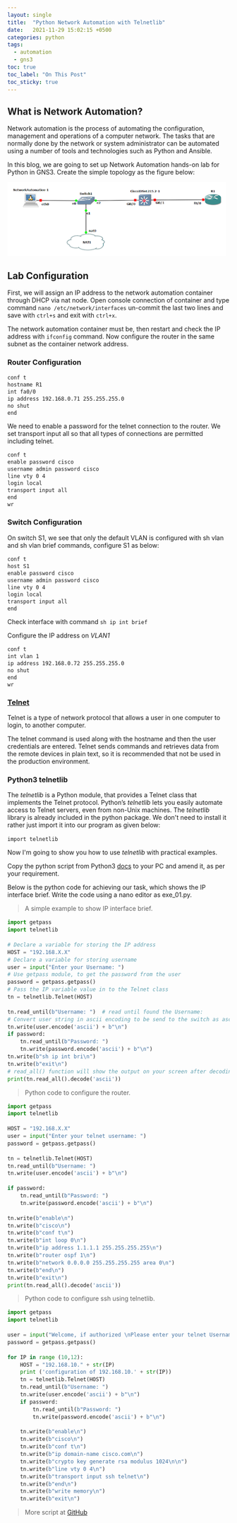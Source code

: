 ```yaml
---
layout: single
title:  "Python Network Automation with Telnetlib"
date:   2021-11-29 15:02:15 +0500
categories: python
tags: 
  - automation
  - gns3
toc: true
toc_label: "On This Post"
toc_sticky: true
---
```


## What is Network Automation?
Network automation is the process of automating the configuration, management and operations of a computer network. The tasks that are normally done by the network or system administrator can be automated using a number of tools and technologies such as Python and Ansible.

In this blog, we are going to set up Network Automation hands-on lab for Python in GNS3. Create the simple topology as the figure below:

![picture](/assets/images/network_automation.png)

## Lab Configuration

First, we will assign an IP address to the network automation container through DHCP via nat node. Open console connection of container and type command `nano /etc/network/interfaces` un-commit the last two lines and save with `ctrl+s` and exit with `ctrl+x`.

The network automation container must be, then restart and check the IP address with `ifconfig` command. Now configure the router in the same subnet as the container network address.

### Router Configuration

```console
conf t
hostname R1
int fa0/0
ip address 192.168.0.71 255.255.255.0
no shut
end
```

We need to enable a password for the telnet connection to the router. We set transport input all so that all types of connections are permitted including telnet.

```console
conf t
enable password cisco
username admin password cisco
line vty 0 4
login local
transport input all
end
wr
```

### Switch Configuration

On switch S1, we see that only the default VLAN is configured with sh vlan and sh vlan brief commands, configure S1 as below:

```console
conf t
host S1
enable password cisco
username admin password cisco
line vty 0 4
login local
transport input all
end
```

Check interface with command `sh ip int brief`

Configure the IP address on _VLAN1_

```console
conf t
int vlan 1
ip address 192.168.0.72 255.255.255.0
no shut
end
wr
```

### [Telnet](https://datatracker.ietf.org/doc/html/rfc854.html)

Telnet is a type of network protocol that allows a user in one computer to login, to another computer.

The telnet command is used along with the hostname and then the user credentials are entered. Telnet sends commands and retrieves data from the remote devices in plain text, so it is recommended that not be used in the production environment.

### Python3 telnetlib

The _telnetlib_ is a Python module, that provides a Telnet class that implements the Telnet protocol. Python’s _telnetlib_ lets you easily automate access to Telnet servers, even from non-Unix machines. The _telnetlib_ library is already included in the python package. We don't need to install it rather just import it into our program as given below:

`import telnetlib`

Now I'm going to show you how to use _telnetlib_ with practical examples.

Copy the python script from Python3 [docs](https://docs.python.org/3/library/telnetlib.html) to your PC and amend it, as per your requirement.

Below is the python code for achieving our task, which shows the IP interface brief. Write the code using a nano editor as exe_01.py.

> A simple example to show IP interface brief.

```python
import getpass
import telnetlib

# Declare a variable for storing the IP address
HOST = "192.168.X.X"
# Declare a variable for storing username
user = input("Enter your Username: ")
# Use getpass module, to get the password from the user
password = getpass.getpass()
# Pass the IP variable value in to the Telnet class
tn = telnetlib.Telnet(HOST)

tn.read_until(b"Username: ")  # read until found the Username:
# Convert user string in ascii encoding to be send to the switch as ascii characters
tn.write(user.encode('ascii') + b"\n")
if password:
    tn.read_until(b"Password: ")
    tn.write(password.encode('ascii') + b"\n")
tn.write(b"sh ip int bri\n")
tn.write(b"exit\n")
# read_all() function will show the output on your screen after decoding the ascii to unicode
print(tn.read_all().decode('ascii'))
```

> Python code to configure the router.

```python
import getpass
import telnetlib

HOST = "192.168.X.X"
user = input("Enter your telnet username: ")
password = getpass.getpass()

tn = telnetlib.Telnet(HOST)
tn.read_until(b"Username: ")
tn.write(user.encode('ascii') + b"\n")

if password:
    tn.read_until(b"Password: ")
    tn.write(password.encode('ascii') + b"\n")

tn.write(b"enable\n")
tn.write(b"cisco\n")
tn.write(b"conf t\n")
tn.write(b"int loop 0\n")
tn.write(b"ip address 1.1.1.1 255.255.255.255\n")
tn.write(b"router ospf 1\n")
tn.write(b"network 0.0.0.0 255.255.255.255 area 0\n")
tn.write(b"end\n")
tn.write(b"exit\n")
print(tn.read_all().decode('ascii'))
```

> Python code to configure ssh using telnetlib.

```python
import getpass
import telnetlib

user = input("Welcome, if authorized \nPlease enter your telnet Username: ")
password = getpass.getpass()

for IP in range (10,12): 
    HOST = "192.168.10." + str(IP)
    print ('configuration of 192.168.10.' + str(IP))
    tn = telnetlib.Telnet(HOST)
    tn.read_until(b"Username: ")
    tn.write(user.encode('ascii') + b"\n")
    if password:
        tn.read_until(b"Password: ")
        tn.write(password.encode('ascii') + b"\n")
   
    tn.write(b"enable\n") 
    tn.write(b"cisco\n")
    tn.write(b"conf t\n")
    tn.write(b"ip domain-name cisco.com\n")
    tn.write(b"crypto key generate rsa modulus 1024\n\n")
    tn.write(b"line vty 0 4\n")
    tn.write(b"transport input ssh telnet\n")
    tn.write(b"end\n")
    tn.write(b"write memory\n")
    tn.write(b"exit\n")
```

> More script at [GitHub](https://github.com/sydasif/network-automation/tree/master/telnet)

